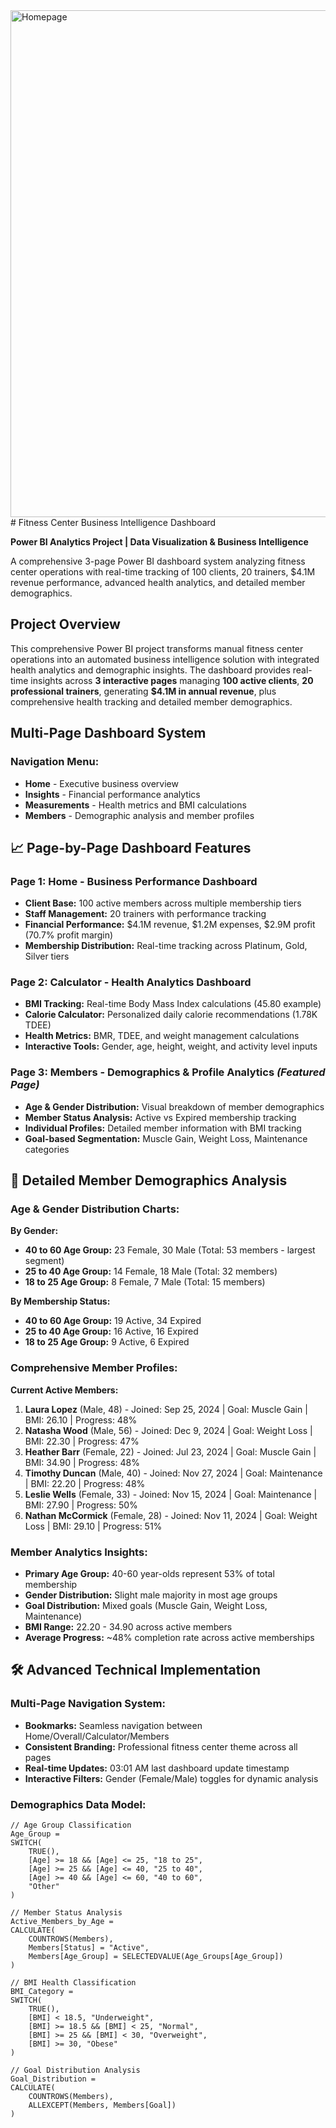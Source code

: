 <img width="1445" height="811" alt="Homepage" src="https://github.com/user-attachments/assets/bc84c73c-af93-4011-9a5b-b99e9f3cf69d" />
# Fitness Center Business Intelligence Dashboard

**Power BI Analytics Project | Data Visualization & Business Intelligence**

A comprehensive 3-page Power BI dashboard system analyzing fitness center operations with real-time tracking of 100 clients, 20 trainers, $4.1M revenue performance, advanced health analytics, and detailed member demographics.

##  Project Overview

This comprehensive Power BI project transforms manual fitness center operations into an automated business intelligence solution with integrated health analytics and demographic insights. The dashboard provides real-time insights across **3 interactive pages** managing **100 active clients**, **20 professional trainers**, generating **$4.1M in annual revenue**, plus comprehensive health tracking and detailed member demographics.

## Multi-Page Dashboard System

### **Navigation Menu:**
- **Home** - Executive business overview
- **Insights** - Financial performance analytics  
- **Measurements** - Health metrics and BMI calculations
- **Members** - Demographic analysis and member profiles

## 📈 Page-by-Page Dashboard Features

### **Page 1: Home - Business Performance Dashboard**
- **Client Base:** 100 active members across multiple membership tiers
- **Staff Management:** 20 trainers with performance tracking
- **Financial Performance:** $4.1M revenue, $1.2M expenses, $2.9M profit (70.7% profit margin)
- **Membership Distribution:** Real-time tracking across Platinum, Gold, Silver tiers

### **Page 2: Calculator - Health Analytics Dashboard**
- **BMI Tracking:** Real-time Body Mass Index calculations (45.80 example)
- **Calorie Calculator:** Personalized daily calorie recommendations (1.78K TDEE)
- **Health Metrics:** BMR, TDEE, and weight management calculations
- **Interactive Tools:** Gender, age, height, weight, and activity level inputs

### **Page 3: Members - Demographics & Profile Analytics** *(Featured Page)*
- **Age & Gender Distribution:** Visual breakdown of member demographics
- **Member Status Analysis:** Active vs Expired membership tracking
- **Individual Profiles:** Detailed member information with BMI tracking
- **Goal-based Segmentation:** Muscle Gain, Weight Loss, Maintenance categories

## 👥 Detailed Member Demographics Analysis

### **Age & Gender Distribution Charts:**
**By Gender:**
- **40 to 60 Age Group:** 23 Female, 30 Male (Total: 53 members - largest segment)
- **25 to 40 Age Group:** 14 Female, 18 Male (Total: 32 members)
- **18 to 25 Age Group:** 8 Female, 7 Male (Total: 15 members)

**By Membership Status:**
- **40 to 60 Age Group:** 19 Active, 34 Expired
- **25 to 40 Age Group:** 16 Active, 16 Expired  
- **18 to 25 Age Group:** 9 Active, 6 Expired

### **Comprehensive Member Profiles:**
**Current Active Members:**
1. **Laura Lopez** (Male, 48) - Joined: Sep 25, 2024 | Goal: Muscle Gain | BMI: 26.10 | Progress: 48%
2. **Natasha Wood** (Male, 56) - Joined: Dec 9, 2024 | Goal: Weight Loss | BMI: 22.30 | Progress: 47%
3. **Heather Barr** (Female, 22) - Joined: Jul 23, 2024 | Goal: Muscle Gain | BMI: 34.90 | Progress: 48%
4. **Timothy Duncan** (Male, 40) - Joined: Nov 27, 2024 | Goal: Maintenance | BMI: 22.20 | Progress: 48%
5. **Leslie Wells** (Female, 33) - Joined: Nov 15, 2024 | Goal: Maintenance | BMI: 27.90 | Progress: 50%
6. **Nathan McCormick** (Female, 28) - Joined: Nov 11, 2024 | Goal: Weight Loss | BMI: 29.10 | Progress: 51%

### **Member Analytics Insights:**
- **Primary Age Group:** 40-60 year-olds represent 53% of total membership
- **Gender Distribution:** Slight male majority in most age groups
- **Goal Distribution:** Mixed goals (Muscle Gain, Weight Loss, Maintenance)
- **BMI Range:** 22.20 - 34.90 across active members
- **Average Progress:** ~48% completion rate across active memberships

## 🛠 Advanced Technical Implementation

### **Multi-Page Navigation System:**
- **Bookmarks:** Seamless navigation between Home/Overall/Calculator/Members
- **Consistent Branding:** Professional fitness center theme across all pages
- **Real-time Updates:** 03:01 AM last dashboard update timestamp
- **Interactive Filters:** Gender (Female/Male) toggles for dynamic analysis

### **Demographics Data Model:**
```dax
// Age Group Classification
Age_Group = 
SWITCH(
    TRUE(),
    [Age] >= 18 && [Age] <= 25, "18 to 25",
    [Age] >= 25 && [Age] <= 40, "25 to 40", 
    [Age] >= 40 && [Age] <= 60, "40 to 60",
    "Other"
)

// Member Status Analysis
Active_Members_by_Age = 
CALCULATE(
    COUNTROWS(Members),
    Members[Status] = "Active",
    Members[Age_Group] = SELECTEDVALUE(Age_Groups[Age_Group])
)

// BMI Health Classification
BMI_Category = 
SWITCH(
    TRUE(),
    [BMI] < 18.5, "Underweight",
    [BMI] >= 18.5 && [BMI] < 25, "Normal",
    [BMI] >= 25 && [BMI] < 30, "Overweight", 
    [BMI] >= 30, "Obese"
)

// Goal Distribution Analysis
Goal_Distribution = 
CALCULATE(
    COUNTROWS(Members),
    ALLEXCEPT(Members, Members[Goal])
)
